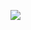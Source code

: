 <a href="https://opgc.me/#/users/nowkwon97" target="_blank"><img src="https://api.opgc.me/githubs/users/nowkwon97/tag/?theme=basic" /></a>